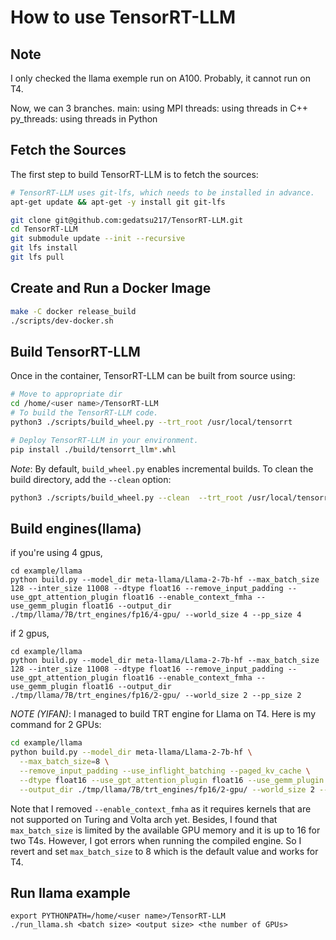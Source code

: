# How to use TensorRT-LLM

## Note
I only checked the llama exemple run on A100. Probably, it cannot run on T4.

Now, we can 3 branches.
main: using MPI
threads: using threads in C++
py_threads: using threads in Python

## Fetch the Sources

The first step to build TensorRT-LLM is to fetch the sources:

```bash
# TensorRT-LLM uses git-lfs, which needs to be installed in advance.
apt-get update && apt-get -y install git git-lfs

git clone git@github.com:gedatsu217/TensorRT-LLM.git
cd TensorRT-LLM
git submodule update --init --recursive
git lfs install
git lfs pull
```

## Create and Run a Docker Image
```bash
make -C docker release_build
./scripts/dev-docker.sh
```

## Build TensorRT-LLM

Once in the container, TensorRT-LLM can be built from source using:

```bash
# Move to appropriate dir
cd /home/<user name>/TensorRT-LLM
# To build the TensorRT-LLM code.
python3 ./scripts/build_wheel.py --trt_root /usr/local/tensorrt

# Deploy TensorRT-LLM in your environment.
pip install ./build/tensorrt_llm*.whl
```

*Note*: By default, `build_wheel.py` enables incremental builds. To clean the build directory, add the `--clean` option:

```bash
python3 ./scripts/build_wheel.py --clean  --trt_root /usr/local/tensorrt
```

## Build engines(llama)
if you're using 4 gpus,
```
cd example/llama
python build.py --model_dir meta-llama/Llama-2-7b-hf --max_batch_size 128 --inter_size 11008 --dtype float16 --remove_input_padding --use_gpt_attention_plugin float16 --enable_context_fmha --use_gemm_plugin float16 --output_dir ./tmp/llama/7B/trt_engines/fp16/4-gpu/ --world_size 4 --pp_size 4
```

if 2 gpus,
```
cd example/llama
python build.py --model_dir meta-llama/Llama-2-7b-hf --max_batch_size 128 --inter_size 11008 --dtype float16 --remove_input_padding --use_gpt_attention_plugin float16 --enable_context_fmha --use_gemm_plugin float16 --output_dir ./tmp/llama/7B/trt_engines/fp16/2-gpu/ --world_size 2 --pp_size 2
```

*NOTE (YIFAN)*: I managed to build TRT engine for Llama on T4. Here is my command for 2 GPUs:
```bash
cd example/llama
python build.py --model_dir meta-llama/Llama-2-7b-hf \
  --max_batch_size=8 \
  --remove_input_padding --use_inflight_batching --paged_kv_cache \
  --dtype float16 --use_gpt_attention_plugin float16 --use_gemm_plugin float16 \
  --output_dir ./tmp/llama/7B/trt_engines/fp16/2-gpu/ --world_size 2 --pp_size 2
```

Note that I removed `--enable_context_fmha` as it requires kernels that are not supported on Turing and Volta arch yet. Besides, I found that `max_batch_size` is limited by the available GPU memory and it is up to 16 for two T4s. However, I got errors when running the compiled engine. So I revert and set `max_batch_size` to 8 which is the default value and works for T4.

## Run llama example
```
export PYTHONPATH=/home/<user name>/TensorRT-LLM
./run_llama.sh <batch size> <output size> <the number of GPUs>
```
